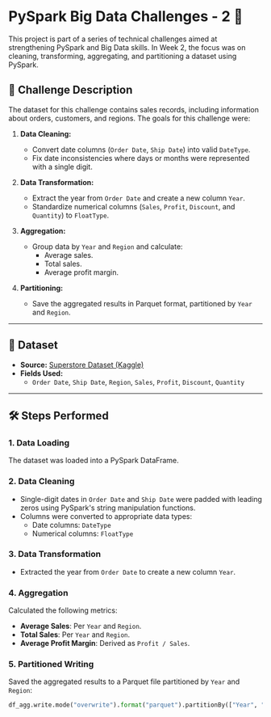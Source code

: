 # PySpark Big Data Challenges - 2 🚀

This project is part of a series of technical challenges aimed at strengthening PySpark and Big Data skills. In Week 2, the focus was on cleaning, transforming, aggregating, and partitioning a dataset using PySpark.

## 📝 Challenge Description

The dataset for this challenge contains sales records, including information about orders, customers, and regions. The goals for this challenge were:

1. **Data Cleaning:**
   - Convert date columns (`Order Date`, `Ship Date`) into valid `DateType`.
   - Fix date inconsistencies where days or months were represented with a single digit.

2. **Data Transformation:**
   - Extract the year from `Order Date` and create a new column `Year`.
   - Standardize numerical columns (`Sales`, `Profit`, `Discount`, and `Quantity`) to `FloatType`.

3. **Aggregation:**
   - Group data by `Year` and `Region` and calculate:
     - Average sales.
     - Total sales.
     - Average profit margin.

4. **Partitioning:**
   - Save the aggregated results in Parquet format, partitioned by `Year` and `Region`.

---

## 📁 Dataset

- **Source:** [Superstore Dataset (Kaggle)](https://www.kaggle.com/datasets/vivek468/superstore-dataset-final)
- **Fields Used:**
  - `Order Date`, `Ship Date`, `Region`, `Sales`, `Profit`, `Discount`, `Quantity`

---

## 🛠️ Steps Performed

### 1. Data Loading
The dataset was loaded into a PySpark DataFrame.

### 2. Data Cleaning
- Single-digit dates in `Order Date` and `Ship Date` were padded with leading zeros using PySpark's string manipulation functions.
- Columns were converted to appropriate data types:
  - Date columns: `DateType`
  - Numerical columns: `FloatType`

### 3. Data Transformation
- Extracted the year from `Order Date` to create a new column `Year`.

### 4. Aggregation
Calculated the following metrics:
- **Average Sales**: Per `Year` and `Region`.
- **Total Sales**: Per `Year` and `Region`.
- **Average Profit Margin**: Derived as `Profit / Sales`.

### 5. Partitioned Writing
Saved the aggregated results to a Parquet file partitioned by `Year` and `Region`:
```python
df_agg.write.mode("overwrite").format("parquet").partitionBy(["Year", "Region"]).save("results.parquet")